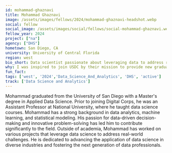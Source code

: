 ```yaml
---
id: mohammad-ghaznavi
title: Mohammad Ghaznavi
image: /assets/images/fellows/2024/mohammad-ghaznavi-headshot.webp
social: fellow
social_image: /assets/images/social/fellows/social-mohammad-ghaznavi.webp
fellow_year: 2024
project: ["na"]
agency: ["DHS"]
hometown: San Diego, CA
university: University of Central Florida
region: west
bio_short: Data scientist passionate about leveraging data to address real-world challenges
why: I was inspired to join USDC by their mission to provide new graduates with valuable job opportunities. USDC's commitment to empowering emerging professionals aligns with my passion for fostering the next generation of data scientists.
fun_fact: 
tags: ['west', '2024','Data_Science_And_Analytics', 'DHS', 'active']
track: ['Data Science and Analytics']
---
```


Mohammad graduated from the University of San Diego with a Master's degree in Applied Data Science. Prior to joining Digital Corps, he was an Assistant Professor at National University, where he taught data science courses. Mohammad has a strong background in data analytics, machine learning, and statistical modeling. His passion for data-driven decision-making and innovative problem-solving has led him to contribute significantly to the field. Outside of academia, Mohammad has worked on various projects that leverage data science to address real-world challenges. He is dedicated to advancing the application of data science in diverse industries and fostering the next generation of data professionals.
